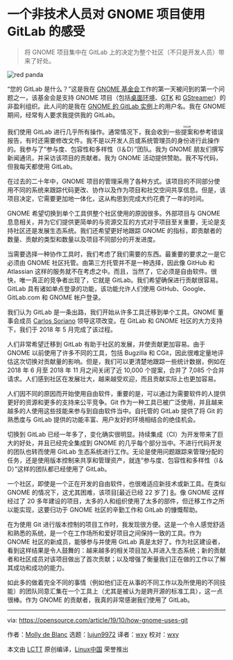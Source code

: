 [#]: collector: (lujun9972)
[#]: translator: (wxy)
[#]: reviewer: (wxy)
[#]: publisher: ( )
[#]: url: ( )
[#]: subject: (How GNOME uses Git)
[#]: via: (https://opensource.com/article/19/10/how-gnome-uses-git)
[#]: author: (Molly de Blanc https://opensource.com/users/mollydb)

一个非技术人员对 GNOME 项目使用 GitLab 的感受
======

> 将 GNOME 项目集中在 GitLab 上的决定为整个社区（不只是开发人员）带来了好处。

![red panda][1]

“您的 GitLab 是什么？”这是我在 [GNOME 基金会][2]工作的第一天被问到的第一个问题之一，该基金会是支持 GNOME 项目（包括[桌面环境][3]、[GTK][4] 和 [GStreamer][5]）的非盈利组织。此人问的是我在 [GNOME 的 GitLab 实例][6]上的用户名。我在 GNOME 期间，经常有人要求我提供我的 GitLab。

我们使用 GitLab 进行几乎所有操作。通常情况下，我会收到一些<ruby>提案<rt>issue</rt></ruby>和参考错误报告，有时还需要修改文件。我不是以开发人员或系统管理员的身份进行此操作的。我参与了“参与度、包容性和多样性（I＆D）”团队。我为 GNOME 朋友们撰写新闻通讯，并采访该项目的贡献者。我为 GNOME 活动提供赞助。我不写代码，但我每天都使用 GitLab。

在过去的二十年中，GNOME 项目的管理采用了各种方式。该项目的不同部分使用不同的系统来跟踪代码更改、协作以及作为项目和社交空间共享信息。但是，该项目决定，它需要更加地一体化，这从构思到完成大约花费了一年的时间。

GNOME 希望切换到单个工具供整个社区使用的原因很多。外部项目与 GNOME 息息相关，并为它们提供更简单的与资源交互的方式对于项目至关重要，无论是支持社区还是发展生态系统。我们还希望更好地跟踪 GNOME 的指标，即贡献者的数量、贡献的类型和数量以及项目不同部分的开发进度。

当需要选择一种协作工具时，我们考虑了我们需要的东西。最重要的要求之一是它必须由 GNOME 社区托管。由第三方托管并不是一种选择，因此像 GitHub 和 Atlassian 这样的服务就不在考虑之中。而且，当然了，它必须是自由软件。很快，唯一真正的竞争者出现了，它就是 GitLab。我们希望确保进行贡献很容易。GitLab 具有诸如单点登录的功能，该功能允许人们使用 GitHub、Google、GitLab.com 和 GNOME 帐户登录。

我们认为 GitLab 是一条出路，我们开始从许多工具迁移到单个工具。GNOME 董事会成员 [Carlos Soriano][7] 领导这项改变。在 GitLab 和 GNOME 社区的大力支持下，我们于 2018 年 5 月完成了该过程。

人们非常希望迁移到 GitLab 有助于社区的发展，并使贡献更加容易。由于 GNOME 以前使用了许多不同的工具，包括 Bugzilla 和 CGit，因此很难定量地评估这次切换对贡献量的影响。但是，我们可以更清楚地跟踪一些统计数据，例如在 2018 年 6 月至 2018 年 11 月之间关闭了近 10,000 个提案，合并了 7,085 个合并请求。人们感到社区在发展壮大，越来越受欢迎，而且贡献实际上也更加容易。

人们因不同的原因而开始使用自由软件，重要的是，可以通过为需要软件的人提供更好的资源和更多的支持来公平竞争。Git 作为一种工具已被广泛使用，并且越来越多的人使用这些技能来参与到自由软件当中。自托管的 GitLab 提供了将 Git 的熟悉度与 GitLab 提供的功能丰富、用户友好的环境相结合的绝佳机会。

切换到 GitLab 已经一年多了，变化确实很明显。持续集成（CI）为开发带来了巨大的好处，并且已经完全集成到 GNOME 的几乎每个部分当中。不进行代码开发的团队也转而使用 GitLab 生态系统进行工作。无论是使用问题跟踪来管理分配的任务，还是使用版本控制来共享和管理资产，就连“参与度、包容性和多样性（I＆D）”这样的团队都已经使用了 GitLab。

一个社区，即使是一个正在开发的自由软件，也很难适应新技术或新工具。在类似 GNOME 的情况下，这尤其困难，该项目[最近已经 22 岁了] [8]。像 GNOME 这样经过了 20 多年建设的项目，太多的人和组织使用了太多的部件，但迁移工作之所以能实现，这要归功于 GNOME 社区的辛勤工作和 GitLab 的慷慨帮助。

在为使用 Git 进行版本控制的项目工作时，我发现很方便。这是一个令人感觉舒适和熟悉的系统，是一个在工作场所和爱好项目之间保持一致的工具。作为 GNOME 社区的新成员，能够参与并使用 GitLab 真是太好了。作为社区建设者，看到这样结果是令人鼓舞的：越来越多的相关项目加入并进入生态系统；新的贡献者和社区成员对该项目做出了首次贡献；以及增强了衡量我们正在做的工作以了解其成功和成功的能力。

如此多的做着完全不同的事情（例如他们正在从事的不同工作以及所使用的不同技能）的团队同意汇集在一个工具上（尤其是被认为是跨开源的标准工具），这一点很棒。作为 GNOME 的贡献者，我真的非常感谢我们使用了 GitLab。

--------------------------------------------------------------------------------

via: https://opensource.com/article/19/10/how-gnome-uses-git

作者：[Molly de Blanc][a]
选题：[lujun9972][b]
译者：[wxy](https://github.com/wxy)
校对：[wxy](https://github.com/wxy)

本文由 [LCTT](https://github.com/LCTT/TranslateProject) 原创编译，[Linux中国](https://linux.cn/) 荣誉推出

[a]: https://opensource.com/users/mollydb
[b]: https://github.com/lujun9972
[1]: https://opensource.com/sites/default/files/styles/image-full-size/public/lead-images/redpanda_firefox_pet_animal.jpg?itok=aSpKsyna (red panda)
[2]: https://www.gnome.org/foundation/
[3]: https://gnome.org/
[4]: https://www.gtk.org/
[5]: https://gstreamer.freedesktop.org/
[6]: https://gitlab.gnome.org/
[7]: https://twitter.com/csoriano1618?lang=en
[8]: https://opensource.com/article/19/8/poll-favorite-gnome-version
